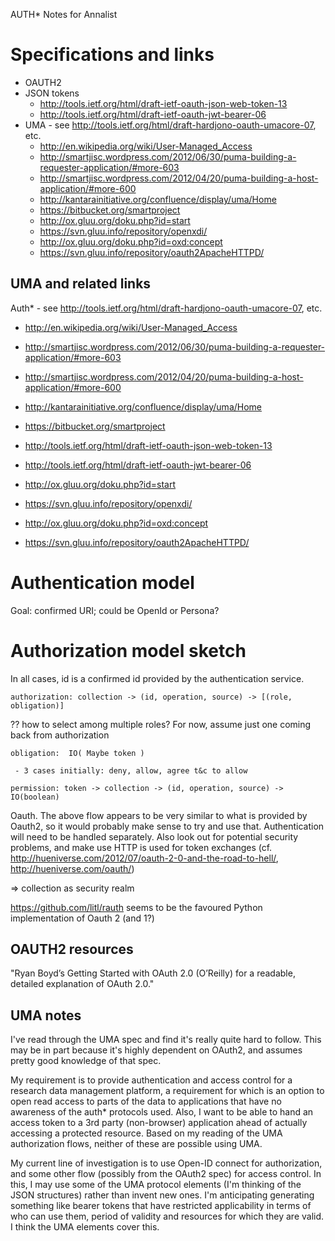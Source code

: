 AUTH* Notes for Annalist

# Specifications and links

* OAUTH2
* JSON tokens
  - http://tools.ietf.org/html/draft-ietf-oauth-json-web-token-13
  - http://tools.ietf.org/html/draft-ietf-oauth-jwt-bearer-06
* UMA - see http://tools.ietf.org/html/draft-hardjono-oauth-umacore-07, etc.
  - http://en.wikipedia.org/wiki/User-Managed_Access
  - http://smartjisc.wordpress.com/2012/06/30/puma-building-a-requester-application/#more-603
  - http://smartjisc.wordpress.com/2012/04/20/puma-building-a-host-application/#more-600
  - http://kantarainitiative.org/confluence/display/uma/Home
  - https://bitbucket.org/smartproject
  - http://ox.gluu.org/doku.php?id=start
  - https://svn.gluu.info/repository/openxdi/
  - http://ox.gluu.org/doku.php?id=oxd:concept
  - https://svn.gluu.info/repository/oauth2ApacheHTTPD/


## UMA and related links

Auth* - see http://tools.ietf.org/html/draft-hardjono-oauth-umacore-07, etc.
- http://en.wikipedia.org/wiki/User-Managed_Access
- http://smartjisc.wordpress.com/2012/06/30/puma-building-a-requester-application/#more-603
- http://smartjisc.wordpress.com/2012/04/20/puma-building-a-host-application/#more-600
- http://kantarainitiative.org/confluence/display/uma/Home
- https://bitbucket.org/smartproject

- http://tools.ietf.org/html/draft-ietf-oauth-json-web-token-13
- http://tools.ietf.org/html/draft-ietf-oauth-jwt-bearer-06

- http://ox.gluu.org/doku.php?id=start
- https://svn.gluu.info/repository/openxdi/
- http://ox.gluu.org/doku.php?id=oxd:concept
- https://svn.gluu.info/repository/oauth2ApacheHTTPD/


# Authentication model

Goal: confirmed URI; could be OpenId or Persona?


# Authorization model sketch

In all cases, id is a confirmed id provided by the authentication service.

    authorization: collection -> (id, operation, source) -> [(role, obligation)]

?? how to select among multiple roles?  For now, assume just one coming back from authorization

    obligation:  IO( Maybe token )

     - 3 cases initially: deny, allow, agree t&c to allow

    permission: token -> collection -> (id, operation, source) -> IO(boolean)

Oauth.  The above flow appears to be very similar to what is provided by Oauth2, so it would probably make sense to try and use that.  Authentication will need to be handled separately.  Also look out for potential security problems, and make use HTTP is used for token exchanges (cf. http://hueniverse.com/2012/07/oauth-2-0-and-the-road-to-hell/, http://hueniverse.com/oauth/) 

=> collection as security realm

https://github.com/litl/rauth seems to be the favoured Python implementation of Oauth 2 (and 1?)

## OAUTH2 resources

"Ryan Boyd’s Getting Started with OAuth 2.0 (O’Reilly) for a readable, detailed explanation of OAuth 2.0."

## UMA notes

I've read through the UMA spec and find it's really quite hard to follow.  This may be in part because it's highly dependent on OAuth2, and assumes pretty good knowledge of that spec.

My requirement is to provide authentication and access control for a research data management platform, a requirement for which is an option to open read access to parts of the data to applications that have no awareness of the auth* protocols used.  Also, I want to be able to hand an access token to a 3rd party (non-browser) application ahead of actually accessing a protected resource.  Based on my reading of the UMA authorization flows, neither of these are possible using UMA.

My current line of investigation is to use Open-ID connect for authorization, and some other flow (possibly from the OAuth2 spec) for access control.  In this, I may use some of the UMA protocol elements (I'm thinking of the JSON structures) rather than invent new ones.  I'm anticipating generating something like bearer tokens that have restricted applicability in terms of who can use them, period of validity and resources for which they are valid.  I think the UMA elements cover this.

